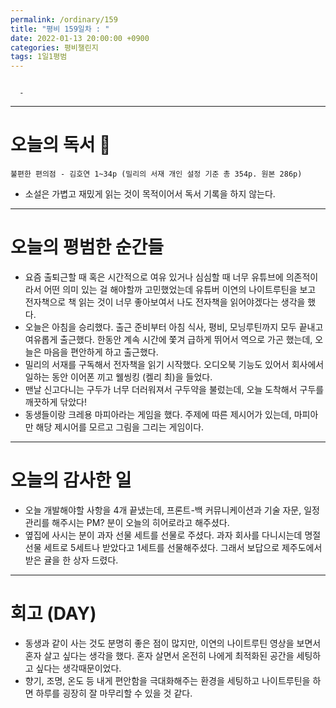 ```yaml
---
permalink: /ordinary/159
title: "평비 159일차 : "
date: 2022-01-13 20:00:00 +0900
categories: 평비챌린지
tags: 1일1평범
---
```

```

  - 
```

---
# 오늘의 독서 📕
`불편한 편의점 - 김호연 1~34p (밀리의 서재 개인 설정 기준 총 354p. 원본 286p)`  
* 소설은 가볍고 재밌게 읽는 것이 목적이어서 독서 기록을 하지 않는다.

---
# 오늘의 평범한 순간들
- 요즘 출퇴근할 때 혹은 시간적으로 여유 있거나 심심할 때 너무 유튜브에 의존적이라서 어떤 의미 있는 걸 해야할까 고민했었는데 유튜버 이연의 나이트루틴을 보고 전자책으로 책 읽는 것이 너무 좋아보여서 나도 전자책을 읽어야겠다는 생각을 했다.
- 오늘은 아침을 승리했다. 출근 준비부터 아침 식사, 평비, 모닝루틴까지 모두 끝내고 여유롭게 출근했다. 한동안 계속 시간에 쫓겨 급하게 뛰어서 역으로 가곤 했는데, 오늘은 마음을 편안하게 하고 출근했다.
- 밀리의 서재를 구독해서 전자책을 읽기 시작했다. 오디오북 기능도 있어서 회사에서 일하는 동안 이어폰 끼고 웰씽킹 (켈리 최)을 들었다.
- 맨날 신고다니는 구두가 너무 더러워져서 구두약을 불렀는데, 오늘 도착해서 구두를 깨끗하게 닦았다!
- 동생들이랑 크레용 마피아라는 게임을 했다. 주제에 따른 제시어가 있는데, 마피아만 해당 제시어를 모르고 그림을 그리는 게임이다.

---
# 오늘의 감사한 일
- 오늘 개발해야할 사항을 4개 끝냈는데, 프론트-백 커뮤니케이션과 기술 자문, 일정 관리를 해주시는 PM? 분이 오늘의 히어로라고 해주셨다.
- 옆집에 사시는 분이 과자 선물 세트를 선물로 주셨다. 과자 회사를 다니시는데 명절 선물 세트로 5세트나 받았다고 1세트를 선물해주셨다. 그래서 보답으로 제주도에서 받은 귤을 한 상자 드렸다.

---
# 회고 (DAY)
- 동생과 같이 사는 것도 분명히 좋은 점이 많지만, 이연의 나이트루틴 영상을 보면서 혼자 살고 싶다는 생각을 했다. 혼자 살면서 온전히 나에게 최적화된 공간을 세팅하고 싶다는 생각때문이었다.
- 향기, 조명, 온도 등 내게 편안함을 극대화해주는 환경을 세팅하고 나이트루틴을 하면 하루를 굉장히 잘 마무리할 수 있을 것 같다.